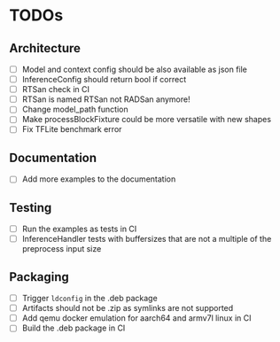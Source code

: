 # TODOs

## Architecture

- [ ] Model and context config should be also available as json file
- [ ] InferenceConfig should return bool if correct
- [ ] RTSan check in CI
- [ ] RTSan is named RTSan not RADSan anymore!
- [ ] Change model_path function
- [ ] Make processBlockFixture could be more versatile with new shapes
- [ ] Fix TFLite benchmark error

## Documentation

- [ ] Add more examples to the documentation

## Testing

- [ ] Run the examples as tests in CI
- [ ] InferenceHandler tests with buffersizes that are not a multiple of the preprocess input size

## Packaging

- [ ] Trigger `ldconfig` in the .deb package
- [ ] Artifacts should not be .zip as symlinks are not supported
- [ ] Add qemu docker emulation for aarch64 and armv7l linux in CI
- [ ] Build the .deb package in CI